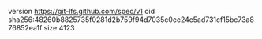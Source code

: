 version https://git-lfs.github.com/spec/v1
oid sha256:48260b8825735f0281d2b759f94d7035c0cc24c5ad731cf15bc73a876852ea1f
size 4123
